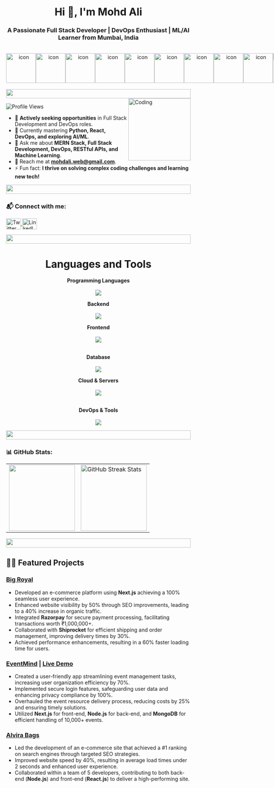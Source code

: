 
<h1 align="center">Hi 👋, I'm Mohd Ali</h1>
<h3 align="center">A Passionate Full Stack Developer | DevOps Enthusiast | ML/AI Learner from Mumbai, India</h3>
<br/>
<div style="display: flex; align-items: flex-start; margin-button: 10px" align='center'>
  <img src="https://techstack-generator.vercel.app/js-icon.svg" alt="icon" width="81" height="81" />
  <img src="https://techstack-generator.vercel.app/ts-icon.svg" alt="icon" width="81" height="81" />



  <img src="https://techstack-generator.vercel.app/django-icon.svg" alt="icon" width="81" height="81" />
  <img src="https://techstack-generator.vercel.app/python-icon.svg" alt="icon" width="81" height="81" />



  <img src="https://techstack-generator.vercel.app/docker-icon.svg" alt="icon" width="81" height="81" />
  <img src="https://techstack-generator.vercel.app/kubernetes-icon.svg" alt="icon" width="81" height="81" />



  <img src="https://techstack-generator.vercel.app/aws-icon.svg" alt="icon" width="81" height="81" />
  <img src="https://techstack-generator.vercel.app/react-icon.svg" alt="icon" width="81" height="81" />



  <img src="https://techstack-generator.vercel.app/github-icon.svg" alt="icon" width="81" height="81" />
  <img src="https://techstack-generator.vercel.app/mysql-icon.svg" alt="icon" width="81" height="81" />
</div>

<br>

<img src="https://i.imgur.com/dBaSKWF.gif" height="25" width="100%">

<img align="right" alt="Coding" width="170" src="https://cdn.dribbble.com/users/1162077/screenshots/3848914/programmer.gif">

<p align="left"> <img src="https://komarev.com/ghpvc/?username=mohdali03&label=Profile%20views&color=red&style=plastic" alt="Profile Views" /> </p>

- 🔭 **Actively seeking opportunities** in Full Stack Development and DevOps roles.
- 🌱 Currently mastering **Python, React, DevOps, and exploring AI/ML**.
- 💬 Ask me about **MERN Stack, Full Stack Development, DevOps, RESTful APIs, and Machine Learning**.
- 📧 Reach me at **mohdali.web@gmail.com**.
- ⚡ Fun fact: **I thrive on solving complex coding challenges and learning new tech!**

<img src="https://i.imgur.com/dBaSKWF.gif" height="25" width="100%">

<h3 align="left">📬 Connect with me:</h3>
<p align="left">
  <a href="https://twitter.com/MohdAliA98" target="blank">
    <img align="center" src="https://raw.githubusercontent.com/rahuldkjain/github-profile-readme-generator/master/src/images/icons/Social/twitter.svg" alt="Twitter" height="30" width="40" />
  </a>
  <a href="https://linkedin.com/in/mohdali-" target="blank">
    <img align="center" src="https://raw.githubusercontent.com/rahuldkjain/github-profile-readme-generator/master/src/images/icons/Social/linked-in-alt.svg" alt="LinkedIn" height="30" width="40" />
  </a>
  
</p>

<img src="https://i.imgur.com/dBaSKWF.gif" height="25" width="100%">

<h1 align="center">
Languages and Tools
  
</h1> 

<p align="center">
  <strong>Programming Languages</strong>
  </br>
  </br>
  
  <a href="https://skillicons.dev">
    <img src="https://skillicons.dev/icons?i=java,ts,js,python" />
  </a>
</p>

 
<p align="center">
  <strong> Backend </strong> 
  </br>
  </br>
  
  <a href="https://skillicons.dev">
    <img src="https://skillicons.dev/icons?i=express,django,flask,fastapi,nodejs" />
  </a>
</p>


<p align="center">
  <strong>Frontend</strong>
  </br>
  </br>
  <a href="https://skillicons.dev">
    <img src="https://skillicons.dev/icons?i=react,nextjs,angular,redux,tailwind,bootstrap,materialui,html,css,sass" />
  </a>
</p>
  
<p align="center">
</br>
  <strong style=>Database</strong>
</br>
</br>
  <a href="https://skillicons.dev">
    <img src="https://skillicons.dev/icons?i=mongodb,mysql,redis,sqlite" />
  </a>
</p>


<p align="center">
  <strong>Cloud & Servers</strong>
</br>
</br>
  <a href="https://skillicons.dev">
    <img src="https://skillicons.dev/icons?i=aws,gcp,vercel,netlify" />
  </a>
</p>

 
<p align="center">
</br>
  <strong>DevOps & Tools</strong>
</br>
</br>
  <a href="https://skillicons.dev">
    <img src="https://skillicons.dev/icons?i=git,github,docker,vscode,postman,linux" />
  </a>
</p>





<img src="https://i.imgur.com/dBaSKWF.gif" height="25" width="100%">

<h3 align="left">📊 GitHub Stats:</h3>

<table>
  <tr>
    <td>
      <img height="180em" src="https://github-readme-stats-eight-theta.vercel.app/api?username=smit3949&show_icons=true&theme=algolia&include_all_commits=true&count_private=true"/>
    </td>
    <td>
       <img height="180em" src="https://github-readme-streak-stats.herokuapp.com/?user=mohdali03&theme=algolia" alt="GitHub Streak Stats" />
    </td>
  </tr>
</table>

<p align="left">
  
</p>


<img src="https://i.imgur.com/dBaSKWF.gif" height="25" width="100%">

## 👨‍💻 Featured Projects

### [Big Royal](https://big-royal.in)
- Developed an e-commerce platform using **Next.js** achieving a 100% seamless user experience.
- Enhanced website visibility by 50% through SEO improvements, leading to a 40% increase in organic traffic.
- Integrated **Razorpay** for secure payment processing, facilitating transactions worth ₹1,000,000+.
- Collaborated with **Shiprocket** for efficient shipping and order management, improving delivery times by 30%.
- Achieved performance enhancements, resulting in a 60% faster loading time for users.

### [EventMind](https://github.com/mohdali03/EventMind) | [Live Demo](https://event-mind.vercel.app/)
- Created a user-friendly app streamlining event management tasks, increasing user organization efficiency by 70%.
- Implemented secure login features, safeguarding user data and enhancing privacy compliance by 100%.
- Overhauled the event resource delivery process, reducing costs by 25% and ensuring timely solutions.
- Utilized **Next.js** for front-end, **Node.js** for back-end, and **MongoDB** for efficient handling of 10,000+ events.

### [Alvira Bags](http://alvirabags.in)
- Led the development of an e-commerce site that achieved a #1 ranking on search engines through targeted SEO strategies.
- Improved website speed by 40%, resulting in average load times under 2 seconds and enhanced user experience.
- Collaborated within a team of 5 developers, contributing to both back-end (**Node.js**) and front-end (**React.js**) to deliver a high-performing site.


